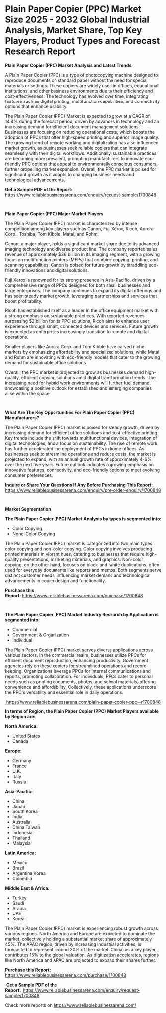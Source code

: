 <p><h1>Plain Paper Copier (PPC) Market Size 2025 - 2032 Global Industrial Analysis, Market Share, Top Key Players, Product Types and Forecast Research Report</h1></p><p><strong>Plain Paper Copier (PPC) Market Analysis and Latest Trends</strong></p>
<p><p>A Plain Paper Copier (PPC) is a type of photocopying machine designed to reproduce documents on standard paper without the need for special materials or settings. These copiers are widely used in offices, educational institutions, and other business environments due to their efficiency and cost-effectiveness. The technology has evolved over time, integrating features such as digital printing, multifunction capabilities, and connectivity options that enhance usability.</p><p>The Plain Paper Copier (PPC) Market is expected to grow at a CAGR of 14.4% during the forecast period, driven by advances in technology and an increasing demand for efficient document management solutions. Businesses are focusing on reducing operational costs, which boosts the adoption of PPCs that offer high-speed printing and superior image quality. The growing trend of remote working and digitalization has also influenced market growth, as businesses seek reliable copiers that can integrate seamlessly with their digital workflows. Additionally, sustainable practices are becoming more prevalent, prompting manufacturers to innovate eco-friendly PPC options that appeal to environmentally conscious consumers, further propelling market expansion. Overall, the PPC market is poised for significant growth as it adapts to changing business needs and technological advancements.</p></p>
<p><strong>Get a Sample PDF of the Report:&nbsp;</strong> <a href="https://www.reliablebusinessarena.com/enquiry/request-sample/1700848?utm_campaign=2933&utm_medium=2&utm_source=Github&utm_content=ia&utm_term=27032025&utm_id=plain-paper-copier-ppc">https://www.reliablebusinessarena.com/enquiry/request-sample/1700848</a></p>
<p>&nbsp;</p>
<p><strong>Plain Paper Copier (PPC) Major Market Players</strong></p>
<p><p>The Plain Paper Copier (PPC) market is characterized by intense competition among key players such as Canon, Fuji Xerox, Ricoh, Aurora Corp., Toshiba, Tom Kibble, Matai, and Rohm. </p><p>Canon, a major player, holds a significant market share due to its advanced imaging technology and diverse product line. The company reported sales revenue of approximately $36 billion in its imaging segment, with a growing focus on multifunction printers (MFPs) that combine copying, printing, and scanning capabilities. Canon is poised for future growth by straddling eco-friendly innovations and digital solutions.</p><p>Fuji Xerox is renowned for its strong presence in Asia-Pacific, driven by a comprehensive range of PPCs designed for both small businesses and large enterprises. The company continues to expand its digital offerings and has seen steady market growth, leveraging partnerships and services that boost profitability.</p><p>Ricoh has established itself as a leader in the office equipment market with a strong emphasis on sustainable practices. With reported revenues surpassing $2 billion for its PPC solutions, Ricoh aims to enhance user experience through smart, connected devices and services. Future growth is expected as enterprises increasingly transition to remote and digital operations.</p><p>Smaller players like Aurora Corp. and Tom Kibble have carved niche markets by emphasizing affordability and specialized solutions, while Matai and Rohm are innovating with eco-friendly models that cater to the growing demand for sustainable office solutions.</p><p>Overall, the PPC market is projected to grow as businesses demand high-quality, efficient copying solutions amid digital transformation trends. The increasing need for hybrid work environments will further fuel demand, showcasing a positive outlook for established and emerging companies alike within the space.</p></p>
<p>&nbsp;</p>
<p><strong>What Are The Key Opportunities For Plain Paper Copier (PPC) Manufacturers?</strong></p>
<p><p>The Plain Paper Copier (PPC) market is poised for steady growth, driven by increasing demand for efficient office solutions and cost-effective printing. Key trends include the shift towards multifunctional devices, integration of digital technologies, and a focus on sustainability. The rise of remote work has further accelerated the deployment of PPCs in home offices. As businesses seek to streamline operations and reduce costs, the market is projected to expand, with an annual growth rate of approximately 4-6% over the next five years. Future outlook indicates a growing emphasis on innovative features, connectivity, and eco-friendly options to meet evolving consumer preferences.</p></p>
<p><strong>Inquire or Share Your Questions If Any Before Purchasing This Report:</strong> <a href="https://www.reliablebusinessarena.com/enquiry/pre-order-enquiry/1700848?utm_campaign=2933&utm_medium=2&utm_source=Github&utm_content=ia&utm_term=27032025&utm_id=plain-paper-copier-ppc">https://www.reliablebusinessarena.com/enquiry/pre-order-enquiry/1700848</a></p>
<p>&nbsp;</p>
<p><strong>Market Segmentation</strong></p>
<p><strong>The Plain Paper Copier (PPC) Market Analysis by types is segmented into:</strong></p>
<p><ul><li>Color Copying</li><li>None-Color Copying</li></ul></p>
<p><p>The Plain Paper Copier (PPC) market is categorized into two main types: color copying and non-color copying. Color copying involves producing printed materials in vibrant hues, catering to businesses that require high-quality presentations, marketing materials, and graphics. Non-color copying, on the other hand, focuses on black-and-white duplications, often used for everyday documents like reports and memos. Both segments serve distinct customer needs, influencing market demand and technological advancements in copier design and functionality.</p></p>
<p><strong>Purchase this Report:&nbsp;</strong><a href="https://www.reliablebusinessarena.com/purchase/1700848?utm_campaign=2933&utm_medium=2&utm_source=Github&utm_content=ia&utm_term=27032025&utm_id=plain-paper-copier-ppc">https://www.reliablebusinessarena.com/purchase/1700848</a></p>
<p>&nbsp;</p>
<p><strong>The Plain Paper Copier (PPC) Market Industry Research by Application is segmented into:</strong></p>
<p><ul><li>Commercial</li><li>Government & Organization</li><li>Individual</li></ul></p>
<p><p>The Plain Paper Copier (PPC) market serves diverse applications across various sectors. In the commercial realm, businesses utilize PPCs for efficient document reproduction, enhancing productivity. Government agencies rely on these copiers for streamlined operations and record-keeping. Organizations leverage PPCs for internal communications and reports, promoting collaboration. For individuals, PPCs cater to personal needs such as printing documents, photos, and school materials, offering convenience and affordability. Collectively, these applications underscore the PPC's versatility and essential role in daily operations.</p></p>
<p><a href="https://www.reliablebusinessarena.com/plain-paper-copier-ppc--r1700848?utm_campaign=2933&utm_medium=2&utm_source=Github&utm_content=ia&utm_term=27032025&utm_id=plain-paper-copier-ppc">&nbsp;https://www.reliablebusinessarena.com/plain-paper-copier-ppc--r1700848</a></p>
<p><strong>In terms of Region, the Plain Paper Copier (PPC) Market Players available by Region are:</strong></p>
<p>
    <p> <strong> North America: </strong>
        <ul>
            <li>United States</li>
            <li>Canada</li>
        </ul>
        </p> 
    <p> <strong> Europe: </strong>
        <ul>
            <li>Germany</li>
            <li>France</li>
            <li>U.K.</li>
            <li>Italy</li>
            <li>Russia</li>
        </ul>
        </p> 
    <p> <strong> Asia-Pacific: </strong>
        <ul>
            <li>China</li>
            <li>Japan</li>
            <li>South Korea</li>
            <li>India</li>
            <li>Australia</li>
            <li>China Taiwan</li>
            <li>Indonesia</li>
            <li>Thailand</li>
            <li>Malaysia</li>
        </ul>
        </p> 
    <p> <strong> Latin America: </strong>
        <ul>
            <li>Mexico</li>
            <li>Brazil</li>
            <li>Argentina Korea</li>
            <li>Colombia</li>
        </ul>
        </p> 
    <p> <strong> Middle East & Africa: </strong>
        <ul>
            <li>Turkey</li>
            <li>Saudi</li>
            <li>Arabia</li>
            <li>UAE</li>
            <li>Korea</li>
        </ul>
    </p>
    </p>
<p><p>The Plain Paper Copier (PPC) market is experiencing robust growth across various regions. North America and Europe are expected to dominate the market, collectively holding a substantial market share of approximately 45%. The APAC region, driven by increasing industrial activities, is forecasted to represent around 30% of the market. China, as a key player, contributes 15% to the global valuation. As digitization accelerates, regions like North America and APAC are projected to expand their shares further.</p></p>
<p><strong>Purchase this Report: </strong><a href="https://www.reliablebusinessarena.com/purchase/1700848?utm_campaign=2933&utm_medium=2&utm_source=Github&utm_content=ia&utm_term=27032025&utm_id=plain-paper-copier-ppc">https://www.reliablebusinessarena.com/purchase/1700848</a></p>
<p>&nbsp;<strong>Get a Sample PDF of the Report:&nbsp;&nbsp;</strong><a href="https://www.reliablebusinessarena.com/enquiry/request-sample/1700848?utm_campaign=2933&utm_medium=2&utm_source=Github&utm_content=ia&utm_term=27032025&utm_id=plain-paper-copier-ppc">https://www.reliablebusinessarena.com/enquiry/request-sample/1700848</a></p>
<p><strong></strong></p>
<p>Check more reports on <a href="https://www.reliablebusinessarena.com/?utm_campaign=2933&utm_medium=2&utm_source=Github&utm_content=ia&utm_term=27032025&utm_id=plain-paper-copier-ppc">https://www.reliablebusinessarena.com/</a></p>
